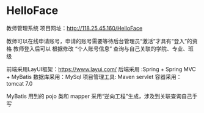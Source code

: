 # HelloFace
教师管理系统
项目网址：http://118.25.45.160/HelloFace

教师可以在线申请账号，申请的账号需要等待后台管理员“激活”才具有“登入”的资格
教师登入后可以
  根据修改 “个人账号信息”
  查询与自己关联的学院、专业、班级


前端采用LayUI框架：https://www.layui.com/
后端采用 :Spring + Spring MVC + MyBatis
数据库采用：MySql
项目管理工具: Maven
servlet 容器采用：tomcat 7.0

MyBatis 用到的 pojo 类和 mapper 采用“逆向工程”生成，涉及到关联查询自己手写

